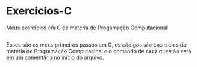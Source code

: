 # Exercicios-C
 Meus exercícios em C da matéria de Progamação  Computacional

##

Esses são os meus primeiros passos em C, os códigos são exercícios da matéria de Programação Computacinal e o comando de cada questão está em um comentário no início do arquivo.
